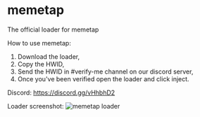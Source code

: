 # memetap
The official loader for memetap

How to use memetap:
1. Download the loader,
2. Copy the HWID,
3. Send the HWID in #verify-me channel on our discord server,
4. Once you've been verified open the loader and click inject.

Discord: https://discord.gg/vHhbhD2

Loader screenshot:
![memetap loader](https://imgur.com/a/DOqOuii.png)
